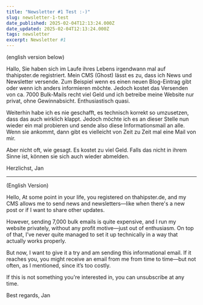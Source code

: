 ```yaml
---
title: "Newsletter #1 Test :-)"
slug: newsletter-1-test
date_published: 2025-02-04T12:13:24.000Z
date_updated: 2025-02-04T12:13:24.000Z
tags: newsletter
excerpt: Newsletter #1
---
```


(english version below)

Hallo,
Sie haben sich im Laufe ihres Lebens irgendwann mal auf thahipster.de registriert. Mein CMS (Ghost) lässt es zu, dass ich News und Newsletter versende. Zum Beispiel wenn es einen neuen Blog-Eintrag gibt oder wenn ich anders informieren möchte. Jedoch kostet das Versenden von ca. 7000 Bulk-Mails recht viel Geld und ich betreibe meine Website nur privat, ohne Gewinnabsicht. Enthusiastisch quasi. 

Weiterhin habe ich es nie geschafft, es technisch korrekt so umzusetzen, dass das auch wirklich klappt. Jedoch möchte ich es an dieser Stelle nun wieder ein mal probieren und sende also diese Informationsmail an alle. Wenn sie ankommt, dann gibt es vielleicht von Zeit zu Zeit mal eine Mail von mir.

Aber nicht oft, wie gesagt. Es kostet zu viel Geld. Falls das nicht in ihrem Sinne ist, können sie sich auch wieder abmelden.

Herzlichst,
Jan

---

(English Version)

Hello,
At some point in your life, you registered on thahipster.de, and my CMS allows me to send news and newsletters—like when there's a new post or if I want to share other updates.

However, sending 7,000 bulk emails is quite expensive, and I run my website privately, without any profit motive—just out of enthusiasm. On top of that, I’ve never quite managed to set it up technically in a way that actually works properly.

But now, I want to give it a try and am sending this informational email. If it reaches you, you might receive an email from me from time to time—but not often, as I mentioned, since it’s too costly.

If this is not something you're interested in, you can unsubscribe at any time.

Best regards,
Jan
